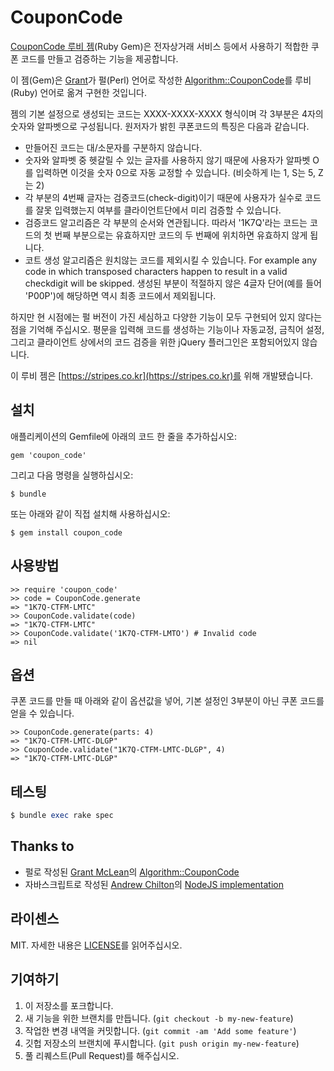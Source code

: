 # CouponCode

[CouponCode 루비 젬][rubygems](Ruby Gem)은 전자상거래 서비스 등에서 사용하기 적합한 쿠폰 코드를 만들고 검증하는 기능을 제공합니다.

이 젬(Gem)은 [Grant][grant]가 펄(Perl) 언어로 작성한 [Algorithm::CouponCode][couponcode]를 루비(Ruby) 언어로 옮겨 구현한 것입니다.

젬의 기본 설정으로 생성되는 코드는 XXXX-XXXX-XXXX 형식이며 각 3부분은 4자의 숫자와 알파벳으로 구성됩니다. 원저자가 밝힌 쿠폰코드의 특징은 다음과 같습니다.

 - 만들어진 코드는 대/소문자를 구분하지 않습니다.
 - 숫자와 알파벳 중 헷갈릴 수 있는 글자를 사용하지 않기 때문에 사용자가 알파벳 O를 입력하면 이것을 숫자 0으로 자동 교정할 수 있습니다. (비슷하게 I는 1, S는 5, Z는 2)
 - 각 부분의 4번째 글자는 검증코드(check-digit)이기 때문에 사용자가 실수로 코드를 잘못 입력했는지 여부를 클라이언트단에서 미리 검증할 수 있습니다.
 - 검증코드 알고리즘은 각 부분의 순서와 연관됩니다. 따라서 '1K7Q'라는 코드는 코드의 첫 번째 부분으로는 유효하지만 코드의 두 번째에 위치하면 유효하지 않게 됩니다.
 - 코트 생성 알고리즘은 원치않는 코드를 제외시킬 수 있습니다. For example any code in which transposed characters happen to result in a valid checkdigit will be skipped. 생성된 부분이 적절하지 않은 4글자 단어(예를 들어 'P00P')에 해당하면 역시 최종 코드에서 제외됩니다.

하지만 현 시점에는 펄 버전이 가진 세심하고 다양한 기능이 모두 구현되어 있지 않다는 점을 기억해 주십시오.
평문을 입력해 코드를 생성하는 기능이나 자동교정, 금칙어 설정, 그리고 클라이언트 상에서의 코드 검증을 위한 jQuery 플러그인은 포함되어있지 않습니다.

이 루비 젬은 [https://stripes.co.kr](https://stripes.co.kr)를 위해 개발됐습니다.

## 설치

애플리케이션의 Gemfile에 아래의 코드 한 줄을 추가하십시오:

    gem 'coupon_code'

그리고 다음 명령을 실행하십시오:

    $ bundle

또는 아래와 같이 직접 설치해 사용하십시오:

    $ gem install coupon_code

## 사용방법

    >> require 'coupon_code'
    >> code = CouponCode.generate
    => "1K7Q-CTFM-LMTC"
    >> CouponCode.validate(code)
    => "1K7Q-CTFM-LMTC"
    >> CouponCode.validate('1K7Q-CTFM-LMTO') # Invalid code
    => nil

## 옵션

쿠폰 코드를 만들 때 아래와 같이 옵션값을 넣어, 기본 설정인 3부분이 아닌 쿠폰 코드를 얻을 수 있습니다. 

    >> CouponCode.generate(parts: 4)
    => "1K7Q-CTFM-LMTC-DLGP"
    >> CouponCode.validate("1K7Q-CTFM-LMTC-DLGP", 4)
    => "1K7Q-CTFM-LMTC-DLGP"

## 테스팅

```ruby
$ bundle exec rake spec
```
## Thanks to

 - 펄로 작성된 [Grant McLean][grant]의 [Algorithm::CouponCode][couponcode]
 - 자바스크립트로 작성된 [Andrew Chilton][chilts]의 [NodeJS implementation][node-couponcode]

## 라이센스

MIT. 자세한 내용은 [LICENSE][license]를 읽어주십시오.

## 기여하기

1. 이 저장소를 포크합니다.
2. 새 기능을 위한 브랜치를 만듭니다. (`git checkout -b my-new-feature`)
3. 작업한 변경 내역을 커밋합니다. (`git commit -am 'Add some feature'`)
4. 깃헙 저장소의 브랜치에 푸시합니다. (`git push origin my-new-feature`)
5. 풀 리퀘스트(Pull Request)를 해주십시오.

[grant]: https://github.com/grantm/
[couponcode]: https://github.com/grantm/Algorithm-CouponCode
[chilts]: https://github.com/chilts
[node-couponcode]: https://github.com/chilts/node-coupon-code
[license]: https://github.com/baxang/coupon-code/blob/master/LICENSE.txt
[rubygems]: https://rubygems.org/gems/coupon_code
